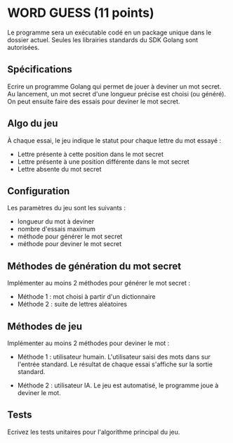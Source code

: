 # WORD GUESS (11 points)

Le programme sera un exécutable codé en un package unique dans le dossier actuel.
Seules les librairies standards du SDK Golang sont autorisées.

## Spécifications
Ecrire un programme Golang qui permet de jouer à deviner un mot secret.
Au lancement, un mot secret d'une longueur précise est choisi (ou généré).
On peut ensuite faire des essais pour deviner le mot secret.

## Algo du jeu
À chaque essai, le jeu indique le statut pour chaque lettre du mot essayé :
- Lettre présente à cette position dans le mot secret
- Lettre présente à une position différente dans le mot secret
- Lettre absente du mot secret

## Configuration
Les paramètres du jeu sont les suivants :
- longueur du mot à deviner
- nombre d'essais maximum
- méthode pour générer le mot secret
- méthode pour deviner le mot secret

## Méthodes de génération du mot secret 
Implémenter au moins 2 méthodes pour générer le mot secret :
- Méthode 1 : mot choisi à partir d'un dictionnaire
- Méthode 2 : suite de lettres aléatoires

## Méthodes de jeu
Implémenter au moins 2 méthodes pour deviner le mot :
- Méthode 1 : utilisateur humain.
L'utilisateur saisi des mots dans sur l'entrée standard.
Le résultat de chaque essai s'affiche sur la sortie standard.

- Méthode 2 : utilisateur IA.
Le jeu est automatisé, le programme joue à deviner le mot. 

## Tests
Ecrivez les tests unitaires pour l'algorithme principal du jeu.
